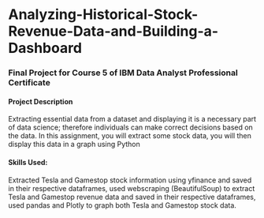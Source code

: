 # Analyzing-Historical-Stock-Revenue-Data-and-Building-a-Dashboard
### Final Project for Course 5 of IBM Data Analyst Professional Certificate

#### Project Description
Extracting essential data from a dataset and displaying it is a necessary part of data science; therefore individuals can make correct decisions based on the data. In this assignment, you will extract some stock data, you will then display this data in a graph using Python
#### Skills Used:
Extracted Tesla and Gamestop stock information using yfinance and saved in their respective dataframes, used webscraping (BeautifulSoup) to extract Tesla and Gamestop revenue data and saved in their respective dataframes, used pandas and Plotly to graph both Tesla and Gamestop stock data. 


